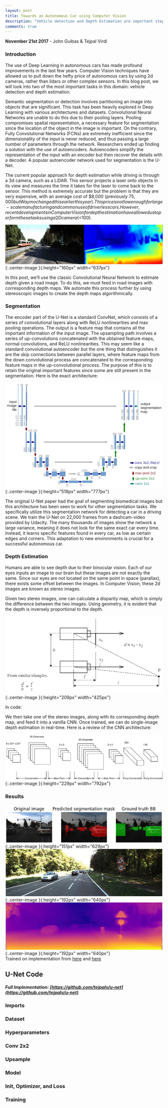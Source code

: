 ```yaml
---
layout: post
title: Towards an Autonomous Car using Computer Vision
description: "Vehicle detection and Depth Estimation are important steps towards building an autonomous car. We utilize a U-Net segmentation network to segment out vehicles given a 2d image and then train a CNN to learn depth from stereo images."
comments: true
---
```

**November 21st 2017** - John Guibas & Tejpal Virdi


### Introduction
The use of Deep Learning in autonomous cars has made profound improvements in the last few years. Computer Vision techniques have allowed us to pull down the hefty price of autonomous cars by using 2d cameras, rather than lidars or other complex sensors. In this blog post, we will look into two of the most important tasks in this domain: vehicle detection and depth estimation.

Semantic segmentation or detection involves partitioning an image into objects that are significant. This task has been heavily explored in Deep Learning with various architectures and datasets. Convolutional Neural Networks are unable to do this due to their pooling layers. Pooling compromises spatial representation, a necessary feature for segmentation since the location of the object in the image is important. On the contrary, Fully Convolutional Networks (FCNs) are extremely inefficient since the dimensionality of the input is never reduced, and thus passing a large number of parameters through the network. Researchers ended up finding a solution with the use of autoencoders. Autoencoders simplify the representation of the input with an encoder but then recover the details with a decoder. A popular autoencoder network used for segmentation is the U-Net. 

The current popular approach for depth estimation while driving is through a 3d camera, such as a LiDAR. This sensor projects a laser onto objects in its view and measures the time it takes for the laser to come back to the sensor. This method is extremely accurate but the problem is that they are very expensive, with an average cost of $8,000 (previously $75,000 but Waymo changed this earlier this year). This price is not low enough for large-scale manufacturing and common use of driverless cars. However, recent developments in Computer Vision for depth estimation have allowed us to perform these tasks using a 2D camera (<$100).

![DepthMap](/images/depthmap.jpg){:.center-image }{:height="160px" width="637px"}

In this post, we’ll use the classic Convolutional Neural Network to estimate depth given a road image. To do this, we must feed in road images with corresponding depth maps. We automate this process further by using stereoscopic images to create the depth maps algorithmically. 

### Segmentation
The encoder part of the U-Net is a standard ConvNet, which consists of a series of convolutional layers along with ReLU nonlinearities and max pooling operations. The output is a feature map that contains all the important information of the input image. The upsampling path involves a series of up-convolutions concatenated with the obtained feature maps, normal convolutions, and ReLU nonlinearities. This may seem like a standard convolutional autoencoder but the one thing that distinguishes it are the skip connections between parallel layers, where feature maps from the down convolutional process are concatenated to the corresponding feature maps in the up-convolutional process. The purpose of this is to retain the original important features since some are still present in the segmentation. Here is the exact architecture:

![Filters](/images/unet.png){:.center-image }{:height="518px" width="777px"}

The original U-Net paper had the goal of segmenting biomedical images but this architecture has been seen to work for other segmentation tasks. We specifically utilize this segmentation network for detecting a car in a driving scene. We train the U-Net on 22,000 frames from a dashcam-video provided by Udacity. The many thousands of images show the network a large variance, meaning it does not look for the same exact car every time. Instead, it learns specific features found in every car, as low as certain edges and corners. This adaptation to new environments is crucial for a successful autonomous car. 

### Depth Estimation
Humans are able to see depth due to their binocular vision. Each of our eyes inputs an image to our brain but these images are not exactly the same. Since our eyes are not located on the same point in space (parallax), there  exists some offset between the images. In Computer Vision, these 2d images are known as stereo images. 

Given two stereo images, one can calculate a disparity map, which is simply the difference between the two images. Using geometry, it is evident that the depth is inversely proportional to the depth. 

![Filters](/images/calculatingdepth.png){:.center-image }{:height="209px" width="425px"}

In code:
<script src="https://gist.github.com/tejpalv/f3267e232944363adb60b60653465616.js"></script>

We then take one of the stereo images, along with its corresponding depth map, and feed it into a vanilla CNN.  Once trained, we can do single-image depth estimation in real-time. Here is a review of the CNN architecture:

![Filters](/images/cnn.png){:.center-image }{:height="229px" width="792px"}

### Results
![Filters](/images/vehicle.png){:.center-image }{:height="151px" width="629px"}
<br>
![Filters](/images/a.jpg){:.center-image }{:height="192px" width="640px"}
<br>
![Filters](/images/b.jpg){:.center-image }{:height="192px" width="640px"}
<br>
Trained on implementation from [here](https://github.com/mrharicot/monodepth) and [here](https://github.com/udacity/self-driving-car)

## U-Net Code 

##### Full Implementation: [https://github.com/tejpalv/u-net](https://github.com/tejpalv/u-net) 

### Imports
<script src="https://gist.github.com/tejpalv/d41f2c8647b26d890d30b8cc7d8a4869.js"></script>

### Dataset
<script src="https://gist.github.com/tejpalv/88d57ce08340a3b3887847a906c9202b.js"></script>

### Hyperparameters
<script src="https://gist.github.com/tejpalv/4e08e4ce96c6d49038def9f60418ab93.js"></script>

### Conv 2x2
<script src="https://gist.github.com/tejpalv/ea03a39587a6cf8862aa4bf2af780a7b.js"></script>

### Upsample
<script src="https://gist.github.com/tejpalv/7e7e852cf9bca0ff350caefd9d8d8ca7.js"></script>

### Model
<script src="https://gist.github.com/tejpalv/3aeff48767e212d716b5e0582d2c78b4.js"></script>

### Init, Optimizer, and Loss
<script src="https://gist.github.com/tejpalv/31bb9a9bb2b09f2fbc43db285f876613.js"></script>

### Training
<script src="https://gist.github.com/tejpalv/99e526e5087bd4496fc4f278f5a05ff8.js"></script>
